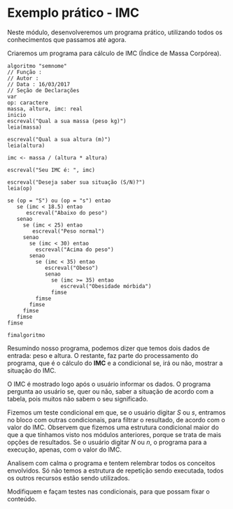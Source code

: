 # Exemplo prático - IMC

Neste módulo, desenvolveremos um programa prático, utilizando todos os conhecimentos que passamos até agora.

Criaremos um programa para cálculo de IMC (Índice de Massa Corpórea).

```
algoritmo "semnome"
// Função :
// Autor :
// Data : 16/03/2017
// Seção de Declarações
var
op: caractere
massa, altura, imc: real
inicio
escreval("Qual a sua massa (peso kg)")
leia(massa)

escreval("Qual a sua altura (m)")
leia(altura)

imc <- massa / (altura * altura)

escreval("Seu IMC é: ", imc)

escreval("Deseja saber sua situação (S/N)?")
leia(op)

se (op = "S") ou (op = "s") entao
   se (imc < 18.5) entao
      escreval("Abaixo do peso")
   senao
     se (imc < 25) entao
        escreval("Peso normal")
     senao
       se (imc < 30) entao
         escreval("Acima do peso")
       senao
         se (imc < 35) entao
            escreval("Obeso")
            senao
              se (imc >= 35) entao
                 escreval("Obesidade mórbida")
              fimse
         fimse
       fimse
     fimse
   fimse
fimse

fimalgoritmo
```

Resumindo nosso programa, podemos dizer que temos dois dados de entrada: peso e altura. O restante, faz parte do processamento do programa, que é o cálculo do **IMC** e a condicional se, irá ou não, mostrar a situação do IMC.

O IMC é mostrado logo após o usuário informar os dados. O programa pergunta ao usuário  se, quer ou não, saber a situação de acordo com a tabela, pois muitos não sabem o seu significado.

Fizemos um teste condicional em que, se o usuário digitar *S* ou *s*, entramos no bloco com outras condicionais, para filtrar o resultado, de acordo com o valor do IMC. Observem que fizemos uma estrutura condicional maior do que a que tínhamos visto nos módulos anteriores, porque se trata de mais opções de resultados. Se o usuário digitar *N* ou *n*, o programa para a execução, apenas, com o valor do IMC.

Analisem com calma o programa e tentem relembrar todos os conceitos envolvidos. Só não temos a estrutura de repetição sendo executada, todos os outros recursos estão sendo utilizados.

Modifiquem e façam testes nas condicionais, para que possam fixar o conteúdo.